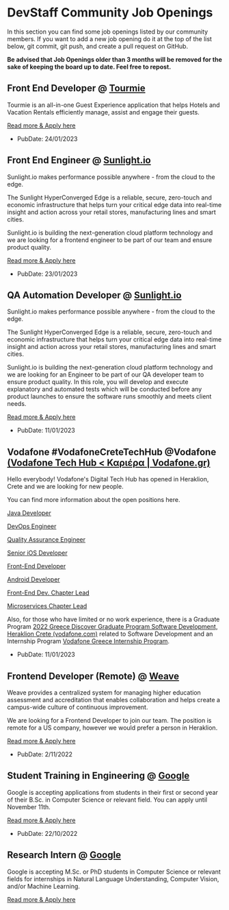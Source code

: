 # DevStaff Community Job Openings

In this section you can find some job openings listed by our community members.
If you want to add a new job opening do it at the top of the list below, git
commit, git push, and create a pull request on GitHub.

__Be advised that Job Openings older than 3 months will be removed for the sake
of keeping the board up to date. Feel free to repost.__

## Front End Developer @ [Tourmie](https://tourmie.com/)

Tourmie is an all-in-one Guest Experience application that helps Hotels and Vacation Rentals efficiently manage, assist and engage their guests.

[Read more & Apply here](https://tourmie.com/careers/front-end-developer/)

* PubDate: 24/01/2023


## Front End Engineer @ [Sunlight.io](https://sunlight.io/)

Sunlight.io makes performance possible anywhere - from the cloud to the edge.

The Sunlight HyperConverged Edge is a reliable, secure, zero-touch and economic infrastructure that helps turn your critical edge data into real-time insight and action across your retail stores, manufacturing lines and smart cities.

Sunlight.io is building the next-generation cloud platform technology and we are looking for a frontend engineer to be part of our team and ensure product quality.

[Read more & Apply here](https://apply.workable.com/sunlight-io/j/029D99D812/)

* PubDate: 23/01/2023

## QA Automation Developer @ [Sunlight.io](https://sunlight.io/)

Sunlight.io makes performance possible anywhere - from the cloud to the edge.

The Sunlight HyperConverged Edge is a reliable, secure, zero-touch and economic infrastructure that helps turn your critical edge data into real-time insight and action across your retail stores, manufacturing lines and smart cities.

Sunlight.io is building the next-generation cloud platform technology and we are looking for an Engineer to be part of our QA developer team to ensure product quality. In this role, you will develop and execute explanatory and automated tests which will be conducted before any product launches to ensure the software runs smoothly and meets client needs.

[Read more & Apply here](https://apply.workable.com/sunlight-io/j/3522AF3C04/)

* PubDate: 11/01/2023

## Vodafone #VodafoneCreteTechHub @Vodafone [(Vodafone Tech Hub < Καριέρα | Vodafone.gr)](https://www.vodafone.gr/vodafone-ellados/kariera/vodafone-tech-hub/)
Hello everybody! Vodafone's Digital Tech Hub has opened in Heraklion, Crete and we are looking for new people.

You can find more information about the open positions here.

[Java Developer](https://opportunities.vodafone.com/job/Heraklion-Crete-DevOps-Engineer/803759901/)

[DevOps Engineer](https://opportunities.vodafone.com/job/Heraklion-Crete-DevOps-Engineer/803693701/)

[Quality Assurance Engineer](https://opportunities.vodafone.com/job/Heraklion-Crete-Quality-Assurance-Engineer-%28Heraklion%2C-Crete%29/808012001/)

[Senior iOS Developer](https://opportunities.vodafone.com/job/Athens-Senior-iOS-Developer-%28Athens%2CCrete%29/871887501/)

[Front-End Developer](https://opportunities.vodafone.com/job/Athens-Front-End-Developer-%28Athens%2CCrete%29/869871501/)

[Android Developer](https://opportunities.vodafone.com/job/Heraklion-Crete-Android-Developer-%28Heraklion%2C-Crete%29/803768601/)

[Front-End Dev. Chapter Lead](https://opportunities.vodafone.com/job/Athens-Front-End-Dev_-Chapter-Lead-%28Athens%2CCrete%29/885227101/)

[Microservices Chapter Lead](https://opportunities.vodafone.com/job/Athens-Microservices-Chapter-Lead-%28Athens%2CCrete%29/885189001/)

Also, for those who have limited or no work experience, there is a Graduate Program [2022 Greece Discover Graduate Program Software Development, Heraklion Crete (vodafone.com)](https://opportunities.vodafone.com/job/Heraklion-Crete-2022-Greece-Discover-Graduate-Program-Software-Development%2C-Heraklion-Crete/798639801) related to Software Development and an Internship Program [Vodafone Greece Internship Program](https://opportunities.vodafone.com/job/Athens-Vodafone-Greece-Internship-Program/804416501/).

* PubDate: 11/01/2023

## Frontend Developer (Remote) @ [Weave](https://weaveeducation.com/)
Weave provides a centralized system for managing higher education assessment and accreditation that enables collaboration and helps create a campus-wide culture of continuous improvement.

We are looking for a Frontend Developer to join our team. The position is remote for a US company, however we would prefer a person in Heraklion.

[Read more & Apply
here](https://apply.workable.com/weave-education/j/A0FC9EE467/)

* PubDate: 2/11/2022

## Student Training in Engineering @ [Google](https://www.google.com/)

Google is accepting applications from students in their first or second year of
their B.Sc. in Computer Science or relevant field. You can apply until November
11th.

[Read more & Apply
here](https://careers.google.com/jobs/results/106502335259124422/)

* PubDate: 22/10/2022

## Research Intern @ [Google](https://www.google.com/)

Google is accepting M.Sc. or PhD students in Computer Science or relevant
fields for internships in Natural Language Understanding, Computer Vision,
and/or Machine Learning.

[Read more & Apply
here](https://careers.google.com/jobs/results/128162576887358150/)
